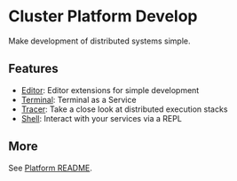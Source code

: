 # Cluster Platform Develop

Make development of distributed systems simple.

## Features

- [Editor](../editor/README.md): Editor extensions for simple development
- [Terminal](../terminal/README.md): Terminal as a Service
- [Tracer](../tracer/README.md): Take a close look at distributed execution stacks
- [Shell](../shell/README.md): Interact with your services via a REPL

## More

See [Platform README](../../README.md).
